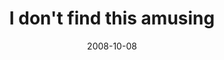 ---
layout: base.njk
title : 'I don&#39;t find this amusing' 
view_title : 'I don&#39;t find this amusing' 
year : '2008' 
date : '2008-10-08' 
img_file : '/drawing/idontfindthisamusing.png' 
html_file : 'idontfindthisamusing' 
next_html : 'thewindtookitaway.html' 
year_order : '455' 
permalink : "title/{{html_file}}.html"
---